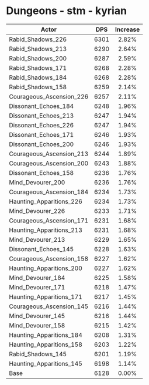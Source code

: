 # Dungeons - stm - kyrian
| Actor | DPS | Increase |
|---|:---:|:---:|
|Rabid_Shadows_226|6301|2.82%|
|Rabid_Shadows_213|6290|2.64%|
|Rabid_Shadows_200|6287|2.59%|
|Rabid_Shadows_171|6268|2.28%|
|Rabid_Shadows_184|6268|2.28%|
|Rabid_Shadows_158|6259|2.14%|
|Courageous_Ascension_226|6257|2.11%|
|Dissonant_Echoes_184|6248|1.96%|
|Dissonant_Echoes_213|6247|1.94%|
|Dissonant_Echoes_226|6247|1.94%|
|Dissonant_Echoes_171|6246|1.93%|
|Dissonant_Echoes_200|6246|1.93%|
|Courageous_Ascension_213|6244|1.89%|
|Courageous_Ascension_200|6243|1.88%|
|Dissonant_Echoes_158|6236|1.76%|
|Mind_Devourer_200|6236|1.76%|
|Courageous_Ascension_184|6234|1.73%|
|Haunting_Apparitions_226|6234|1.73%|
|Mind_Devourer_226|6233|1.71%|
|Courageous_Ascension_171|6231|1.68%|
|Haunting_Apparitions_213|6231|1.68%|
|Mind_Devourer_213|6229|1.65%|
|Dissonant_Echoes_145|6228|1.63%|
|Courageous_Ascension_158|6227|1.62%|
|Haunting_Apparitions_200|6227|1.62%|
|Mind_Devourer_184|6225|1.58%|
|Mind_Devourer_171|6218|1.47%|
|Haunting_Apparitions_171|6217|1.45%|
|Courageous_Ascension_145|6216|1.44%|
|Mind_Devourer_145|6216|1.44%|
|Mind_Devourer_158|6215|1.42%|
|Haunting_Apparitions_184|6208|1.31%|
|Haunting_Apparitions_158|6203|1.22%|
|Rabid_Shadows_145|6201|1.19%|
|Haunting_Apparitions_145|6198|1.14%|
|Base|6128|0.00%|
